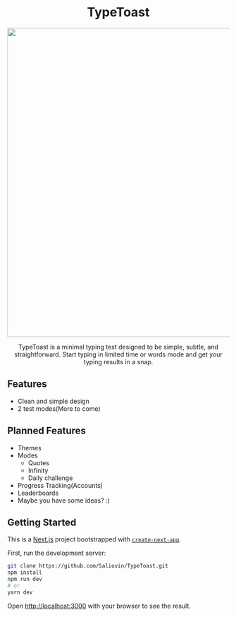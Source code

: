 <h1 align="center">TypeToast</h1>
<p align="center">
<img src="https://user-images.githubusercontent.com/42230022/183292276-e94ce1c1-d719-4d9c-9ced-e433b6d4e126.png" width="700"/>
</p>
<p align="center">
TypeToast is a minimal typing test designed to be simple, subtle, and straightforward. Start typing in limited time or words mode and get your typing results in a snap.
</p>

## Features
- Clean and simple design
- 2 test modes(More to come)

## Planned Features
- Themes
- Modes
  - Quotes
  - Infinity
  - Daily challenge
- Progress Tracking(Accounts)
- Leaderboards
- Maybe you have some ideas? :)

## Getting Started

This is a [Next.js](https://nextjs.org/) project bootstrapped with [`create-next-app`](https://github.com/vercel/next.js/tree/canary/packages/create-next-app).

First, run the development server:

```bash
git clone https://github.com/Saliovin/TypeToast.git
npm install
npm run dev
# or
yarn dev
```

Open [http://localhost:3000](http://localhost:3000) with your browser to see the result.
